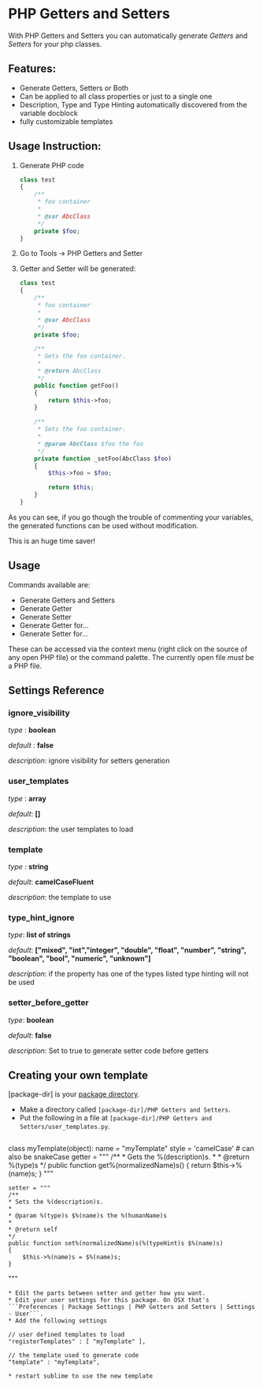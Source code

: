 PHP Getters and Setters
=======================


With PHP Getters and Setters you can automatically generate _Getters_ and _Setters_ for your php classes.

Features:
---------

* Generate Getters, Setters or Both
* Can be applied to all class properties or just to a single one
* Description, Type and Type Hinting automatically discovered from the variable docblock
* fully customizable templates

Usage Instruction:
------------------

1. Generate PHP code

    ```php
    class test
    {
        /**
         * foo container
         *
         * @var AbcClass
         */
        private $foo;
    }
    ```

2. Go to Tools -> PHP Getters and Setter
3. Getter and Setter will be generated:

    ```php
    class test
    {
        /**
         * foo container
         *
         * @var AbcClass
         */
        private $foo;

        /**
         * Gets the foo container.
         *
         * @return AbcClass
         */
        public function getFoo()
        {
            return $this->foo;
        }

        /**
         * Sets the foo container.
         *
         * @param AbcClass $foo the foo
         */
        private function _setFoo(AbcClass $foo)
        {
            $this->foo = $foo;

            return $this;
        }
    }
    ```

As you can see, if you go though the trouble of commenting your variables, the generated functions can be used without modification.

This is an huge time saver!

Usage
-----

Commands available are:

 * Generate Getters and Setters
 * Generate Getter
 * Generate Setter
 * Generate Getter for...
 * Generate Setter for...

These can be accessed via the context menu (right click on the source of any open PHP file) or the command palette. The currently open file *must* be a PHP file.

Settings Reference
------------------

### ignore_visibility
_type_    : **boolean**

_default_ : **false**

_description_: ignore visibility for setters generation

### user_templates
_type_   : **array**

_default_: **[]**

_description_: the user templates to load

### template
_type_   : **string**

_default_: **camelCaseFluent**

_description_: the template to use

### type_hint_ignore
_type_: **list of strings**

_default_: **["mixed", "int","integer", "double", "float", "number", "string", "boolean", "bool", "numeric", "unknown"]**

_description_: if the property has one of the types listed type hinting will not be used

### setter_before_getter
_type_: **boolean**

_default_: **false**

_description_: Set to true to generate setter code before getters

Creating your own template
--------------------------


[package-dir] is your [package directory](http://docs.sublimetext.info/en/sublime-text-3/basic_concepts.html#the-packages-directory).

* Make a directory called ```[package-dir]/PHP Getters and Setters```.
* Put the following in a file at ```[package-dir]/PHP Getters and Setters/user_templates.py```.
  ```
class myTemplate(object):
    name = "myTemplate"
    style = 'camelCase' # can also be snakeCase
    getter = """
    /**
    * Gets the %(description)s.
    *
    * @return %(type)s
    */
    public function get%(normalizedName)s()
    {
        return $this->%(name)s;
    }
"""

    setter = """
    /**
    * Sets the %(description)s.
    *
    * @param %(type)s $%(name)s the %(humanName)s
    *
    * @return self
    */
    public function set%(normalizedName)s(%(typeHint)s $%(name)s)
    {
        $this->%(name)s = $%(name)s;
    }
"""
  ```
* Edit the parts between setter and getter how you want.
* Edit your user settings for this package. On OSX that's ```Preferences | Package Settings | PHP Getters and Setters | Settings - User```.
* Add the following settings
  ```
    // user defined templates to load
    "registerTemplates" : [ "myTemplate" ],

    // the template used to generate code
    "template" : "myTemplate",
  ```
 * restart sublime to use the new template

